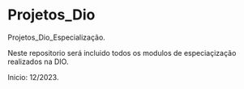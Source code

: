 # Projetos_Dio

Projetos_Dio_Especialização.

Neste repositorio será incluido todos os modulos de especiaçização realizados na DIO.

Inicio: 12/2023.
